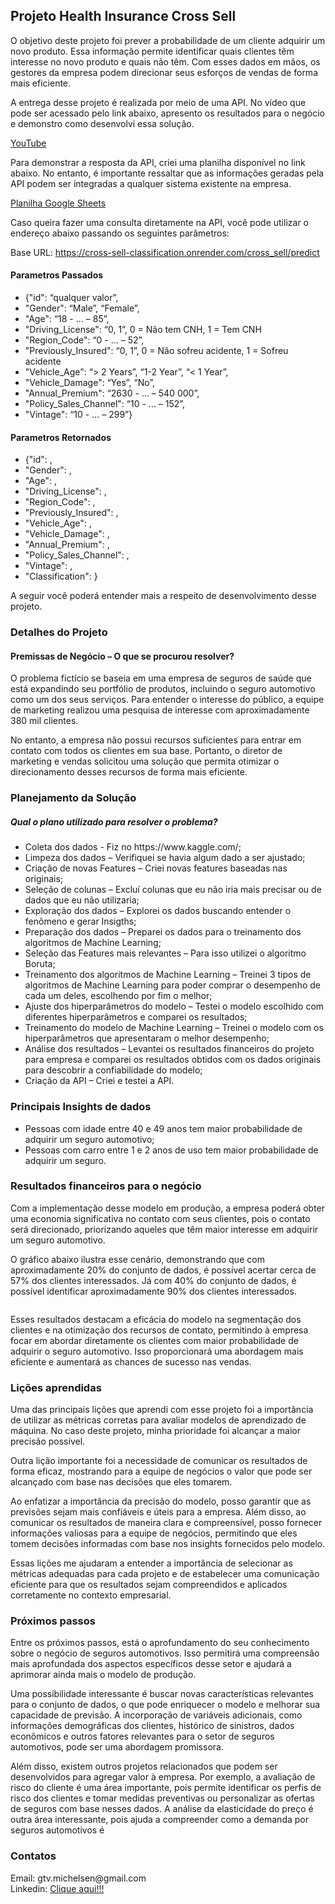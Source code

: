 <img src="https://gustavomichelsen.github.io/portifolio_projetos/images/fulls/04.jpg" alt="" />

## Projeto Health Insurance Cross Sell
O objetivo deste projeto foi prever a probabilidade de um cliente adquirir um novo produto. Essa informação permite identificar quais clientes têm interesse no novo produto e quais não têm. Com esses dados em mãos, os gestores da empresa podem direcionar seus esforços de vendas de forma mais eficiente.

A entrega desse projeto é realizada por meio de uma API. No vídeo que pode ser acessado pelo link abaixo, apresento os resultados para o negócio e demonstro como desenvolvi essa solução.

[YouTube](https://www.youtube.com/embed/mHOuzAENaBk)

Para demonstrar a resposta da API, criei uma planilha disponível no link abaixo. No entanto, é importante ressaltar que as informações geradas pela API podem ser integradas a qualquer sistema existente na empresa.

[Planilha Google Sheets](https://docs.google.com/spreadsheets/d/1l1-B-_nI68OW3eXZL-8ofAkRY_5pEP_RPTru8iQrkVI/edit#gid=0)

Caso queira fazer uma consulta diretamente na API, você pode utilizar o endereço abaixo passando os seguintes parâmetros:

Base URL: https://cross-sell-classification.onrender.com/cross_sell/predict

#### Parametros Passados

<ul>
  <li>{"id": “qualquer valor”, </li>
  <li>"Gender": “Male”, “Female”, </li>
  <li>"Age": “18 - ... – 85”, </li>
  <li>"Driving_License": “0, 1”, 0 = Não tem CNH, 1 = Tem CNH</li>
  <li>"Region_Code": “0 - ... – 52”, </li>
  <li>"Previously_Insured": “0, 1”, 0 = Não sofreu acidente, 1 = Sofreu acidente</li>
  <li>"Vehicle_Age": “> 2 Years”, “1-2 Year”, “< 1 Year”, </li>
  <li>"Vehicle_Damage": “Yes”, “No”, </li>
  <li>"Annual_Premium": “2630 - ... – 540 000”, </li>
  <li>"Policy_Sales_Channel": “10 - ... – 152”, </li>
  <li>"Vintage": “10 - ... – 299”}</li>
</ul>

#### Parametros Retornados

<ul>
  <li>{"id": , </li>
  <li>"Gender": , </li>
  <li>"Age": , </li>
  <li>"Driving_License": ,</li>
  <li>"Region_Code": , </li>
  <li>"Previously_Insured": ,</li>
  <li>"Vehicle_Age": , </li>
  <li>"Vehicle_Damage": , </li>
  <li>"Annual_Premium": , </li>
  <li>"Policy_Sales_Channel": , </li>
  <li>"Vintage": ,</li>
  <li>"Classification": }</li>
</ul>

A seguir você poderá entender mais a respeito de desenvolvimento desse projeto.

### Detalhes do Projeto

#### Premissas de Negócio – O que se procurou resolver?
O problema fictício se baseia em uma empresa de seguros de saúde que está expandindo seu portfólio de produtos, incluindo o seguro automotivo como um dos seus serviços. Para entender o interesse do público, a equipe de marketing realizou uma pesquisa de interesse com aproximadamente 380 mil clientes.

No entanto, a empresa não possui recursos suficientes para entrar em contato com todos os clientes em sua base. Portanto, o diretor de marketing e vendas solicitou uma solução que permita otimizar o direcionamento desses recursos de forma mais eficiente.

### Planejamento da Solução

##### Qual o plano utilizado para resolver o problema?

<ul>
  <li>Coleta dos dados - Fiz no https://www.kaggle.com/;</li>
  <li>Limpeza dos dados – Verifiquei se havia algum dado a ser ajustado;</li>
  <li>Criação de novas Features – Criei novas features baseadas nas originais;</li>
  <li>Seleção de colunas – Excluí colunas que eu não iria mais precisar ou de dados que eu não utilizaria;</li>
  <li>Exploração dos dados – Explorei os dados buscando entender o fenômeno e gerar Insigths;</li>
  <li>Preparação dos dados – Preparei os dados para o treinamento dos algoritmos de Machine Learning;</li>
  <li>Seleção das Features mais relevantes – Para isso utilizei o algoritmo Boruta;</li>
  <li>Treinamento dos algoritmos de Machine Learning – Treinei 3 tipos de algoritmos de Machine Learning para poder comprar o desempenho de cada um deles, escolhendo por fim o melhor;</li>
  <li>Ajuste dos hiperparâmetros do modelo – Testei o modelo escolhido com diferentes hiperparâmetros e comparei os resultados;</li>
  <li>Treinamento do modelo de Machine Learning – Treinei o modelo com os hiperparâmetros que apresentaram o melhor desempenho;</li>
  <li>Análise dos resultados – Levantei os resultados financeiros do projeto para empresa e comparei os resultados obtidos com os dados originais para descobrir a confiabilidade do modelo;</li>
  <li>Criação da API – Criei e testei a API.</li>
</ul>

### Principais Insights de dados
<ul>
  <li>Pessoas com idade entre 40 e 49 anos tem maior probabilidade de adquirir um seguro automotivo;</li>
  <li>Pessoas com carro entre 1 e 2 anos de uso tem maior probabilidade de adquirir um seguro.</li>
</ul>

### Resultados financeiros para o negócio

Com a implementação desse modelo em produção, a empresa poderá obter uma economia significativa no contato com seus clientes, pois o contato será direcionado, priorizando aqueles que têm maior interesse em adquirir um seguro automotivo.

O gráfico abaixo ilustra esse cenário, demonstrando que com aproximadamente 20% do conjunto de dados, é possível acertar cerca de 57% dos clientes interessados. Já com 40% do conjunto de dados, é possível identificar aproximadamente 90% dos clientes interessados.

<img src="https://gustavomichelsen.github.io/portifolio_projetos/images/fulls/04-2.jpg" alt="" />

Esses resultados destacam a eficácia do modelo na segmentação dos clientes e na otimização dos recursos de contato, permitindo à empresa focar em abordar diretamente os clientes com maior probabilidade de adquirir o seguro automotivo. Isso proporcionará uma abordagem mais eficiente e aumentará as chances de sucesso nas vendas.

### Lições aprendidas
Uma das principais lições que aprendi com esse projeto foi a importância de utilizar as métricas corretas para avaliar modelos de aprendizado de máquina. No caso deste projeto, minha prioridade foi alcançar a maior precisão possível.

Outra lição importante foi a necessidade de comunicar os resultados de forma eficaz, mostrando para a equipe de negócios o valor que pode ser alcançado com base nas decisões que eles tomarem.

Ao enfatizar a importância da precisão do modelo, posso garantir que as previsões sejam mais confiáveis e úteis para a empresa. Além disso, ao comunicar os resultados de maneira clara e compreensível, posso fornecer informações valiosas para a equipe de negócios, permitindo que eles tomem decisões informadas com base nos insights fornecidos pelo modelo.

Essas lições me ajudaram a entender a importância de selecionar as métricas adequadas para cada projeto e de estabelecer uma comunicação eficiente para que os resultados sejam compreendidos e aplicados corretamente no contexto empresarial.

### Próximos passos
Entre os próximos passos, está o aprofundamento do seu conhecimento sobre o negócio de seguros automotivos. Isso permitirá uma compreensão mais aprofundada dos aspectos específicos desse setor e ajudará a aprimorar ainda mais o modelo de produção.

Uma possibilidade interessante é buscar novas características relevantes para o conjunto de dados, o que pode enriquecer o modelo e melhorar sua capacidade de previsão. A incorporação de variáveis adicionais, como informações demográficas dos clientes, histórico de sinistros, dados econômicos e outros fatores relevantes para o setor de seguros automotivos, pode ser uma abordagem promissora.

Além disso, existem outros projetos relacionados que podem ser desenvolvidos para agregar valor à empresa. Por exemplo, a avaliação de risco do cliente é uma área importante, pois permite identificar os perfis de risco dos clientes e tomar medidas preventivas ou personalizar as ofertas de seguros com base nesses dados. A análise da elasticidade do preço é outra área interessante, pois ajuda a compreender como a demanda por seguros automotivos é

### Contatos
<p> Email: gtv.michelsen@gmail.com
<br> Linkedin: <a href="https://www.linkedin.com/in/gustavo-michelsen-30946a223/"> Clique aqui!!! </a> </p>
